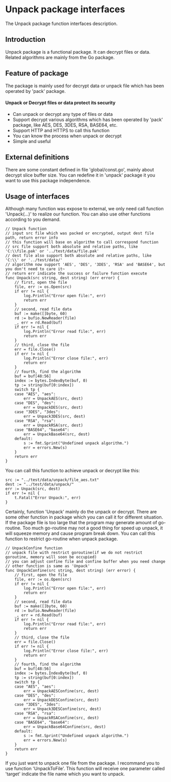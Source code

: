 # Unpack package interfaces
The Unpack package function interfaces description.

## Introduction
Unpack package is a functional package. It can decrypt files or data. Related algorithms are mainly from the Go package.

## Feature of package
The package is mainly used for decrypt data or unpack file which has been operated by 'pack' package.

#### Unpack or Decrypt files or data protect its security
  * Can unpack or decrypt any type of files or data
  * Support decrypt various algorithms which has been operated by 'pack' package, like AES, DES, 3DES, RSA, BASE64, etc.
  * Support HTTP and HTTPS to call this function
  * You can know the process when unpack or decrypt
  * Simple and useful

## External definitions
There are some constant defined in file 'global/const.go', mainly about decrypt slice buffer size. You can redefine it in 'unpack' package it you want to use this package independence.

## Usage of interfaces
Although many function was expose to external, we only need call function 'Unpack(...)' to realize our function. You can also use other functions according to you demand.
```batch
// Unpack function
// input src file which was packed or encrypted, output dest file path, return error info
// this function will base on algorithm to call correspond function
// src file support both absolute and relative paths, like 'C:\\file.pak' or '../test/data/file.pak'
// dest file also support both absolute and relative paths, like 'C:\\' or '../test/data/'
// algorithm now support 'AES', 'DES', '3DES', 'RSA' and 'BASE64', but you don't need to care it~
// return err indicate the success or failure function execute
func Unpack(src string, dest string) (err error) {
	// first, open the file
	file, err := os.Open(src)
	if err != nil {
		log.Println("Error open file:", err)
		return err
	}
	// second, read file data
	buf := make([]byte, 60)
	rd := bufio.NewReader(file)
	_, err = rd.Read(buf)
	if err != nil {
		log.Println("Error read file:", err)
		return err
	}
	// third, close the file
	err = file.Close()
	if err != nil {
		log.Println("Error close file:", err)
		return err
	}
	// fourth, find the algorithm
	buf = buf[48:56]
	index := bytes.IndexByte(buf, 0)
	tp := string(buf[0:index])
	switch tp {
	case "AES", "aes":
		err = UnpackAES(src, dest)
	case "DES", "des":
		err = UnpackDES(src, dest)
	case "3DES", "3des":
		err = Unpack3DES(src, dest)
	case "RSA", "rsa":
		err = UnpackRSA(src, dest)
	case "BASE64", "base64":
		err = UnpackBase64(src, dest)
	default:
		s := fmt.Sprint("Undefined unpack algorithm.")
		err = errors.New(s)
	}
	return err
}
```
You can call this function to achieve unpack or decrypt like this:
```batch
src := "../test/data/unpack/file_aes.txt"
dest := "../test/data/unpack/"
err := Unpack(src, dest)
if err != nil {
	t.Fatal("Error Unpack:", err)
}
```

Certainly, function 'Unpack' mainly do the unpack or decrypt. There are some other function in package which you can call it for different situation.
If the package file is too large that the program may generate amount of go-routine. Too much go-routine may not a good thing for speed up unpack, it will squeeze memory and cause program break down. You can call this function to restrict go-routine when unpack package.
```batch
// UnpackConfine function
// unpack file with restrict goroutine(if we do not restrict goroutine, memory will soon be occupied)
// you can adjust confine file and confine buffer when you need change
// other function is same as 'Unpack'
func UnpackConfine(src string, dest string) (err error) {
	// first, open the file
	file, err := os.Open(src)
	if err != nil {
		log.Println("Error open file:", err)
		return err
	}
	// second, read file data
	buf := make([]byte, 60)
	rd := bufio.NewReader(file)
	_, err = rd.Read(buf)
	if err != nil {
		log.Println("Error read file:", err)
		return err
	}
	// third, close the file
	err = file.Close()
	if err != nil {
		log.Println("Error close file:", err)
		return err
	}
	// fourth, find the algorithm
	buf = buf[48:56]
	index := bytes.IndexByte(buf, 0)
	tp := string(buf[0:index])
	switch tp {
	case "AES", "aes":
		err = UnpackAESConfine(src, dest)
	case "DES", "des":
		err = UnpackDESConfine(src, dest)
	case "3DES", "3des":
		err = Unpack3DESConfine(src, dest)
	case "RSA", "rsa":
		err = UnpackRSAConfine(src, dest)
	case "BASE64", "base64":
		err = UnpackBase64Confine(src, dest)
	default:
		s := fmt.Sprint("Undefined unpack algorithm.")
		err = errors.New(s)
	}
	return err
}
```

If you just want to unpack one file from the package. I recommand you to use function 'UnpackToFile'. This function will receive one parameter called 'target' indicate the file name which you want to unpack.